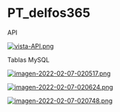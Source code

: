 # PT_delfos365

API

[![vista-API.png](https://i.postimg.cc/7ZWfgsdb/vista-API.png)](https://postimg.cc/9Dym2pWj)

Tablas MySQL

[![imagen-2022-02-07-020517.png](https://i.postimg.cc/4dz060Lg/imagen-2022-02-07-020517.png)](https://postimg.cc/tZ4DyBGS)

[![imagen-2022-02-07-020624.png](https://i.postimg.cc/VknXkcdm/imagen-2022-02-07-020624.png)](https://postimg.cc/k2M2TzQp)

[![imagen-2022-02-07-020748.png](https://i.postimg.cc/D0pR0XpJ/imagen-2022-02-07-020748.png)](https://postimg.cc/CnDc6zgS)
